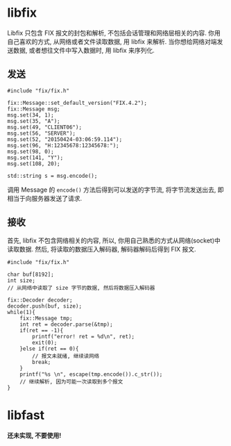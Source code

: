 # libfix

Libfix 只包含 FIX 报文的封包和解析, 不包括会话管理和网络层相关的内容. 你用自己喜欢的方式, 从网络或者文件读取数据, 用 libfix 来解析. 当你想给网络对端发送数据, 或者想往文件中写入数据时, 用 libfix 来序列化.

## 发送

	#include "fix/fix.h"
	
	fix::Message::set_default_version("FIX.4.2");
	fix::Message msg;
	msg.set(34, 1);
	msg.set(35, "A");
	msg.set(49, "CLIENT06");
	msg.set(56, "SERVER");
	msg.set(52, "20150424-03:06:59.114");
	msg.set(96, "H:12345678:12345678:");
	msg.set(98, 0);
	msg.set(141, "Y");
	msg.set(108, 20);
	
	std::string s = msg.encode();

调用 Message 的 `encode()` 方法后得到可以发送的字节流, 将字节流发送出去, 即相当于向服务器发送了请求.

## 接收

首先, libfix 不包含网络相关的内容, 所以, 你用自己熟悉的方式从网络(socket)中读取数据. 然后, 将读取的数据压入解码器, 解码器解码后得到 FIX 报文.

	#include "fix/fix.h"
	
	char buf[8192];
	int size;
	// 从网络中读取了 size 字节的数据, 然后将数据压入解码器
	
	fix::Decoder decoder;
	decoder.push(buf, size);
	while(1){
		fix::Message tmp;
		int ret = decoder.parse(&tmp);
		if(ret == -1){
			printf("error! ret = %d\n", ret);
			exit(0);
		}else if(ret == 0){
			// 报文未就绪, 继续读网络
			break;
		}
		printf("%s \n", escape(tmp.encode()).c_str());
		// 继续解析, 因为可能一次读取到多个报文
	}

# libfast

__还未实现, 不要使用!__
